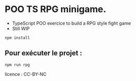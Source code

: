 #  POO TS RPG minigame.

* TypeScript POO exercice to build a RPG style fight game
* Still WIP


```
npm install
```

## Pour exécuter le projet : 
```
npm run rpg
```

licence : CC-BY-NC
